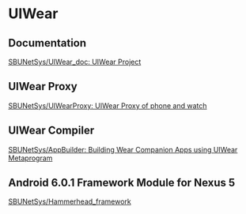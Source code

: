 # UIWear

## Documentation

[SBUNetSys/UIWear_doc: UIWear Project](https://github.com/SBUNetSys/UIWear_doc)

## UIWear Proxy

[SBUNetSys/UIWearProxy: UIWear Proxy of phone and watch](https://github.com/SBUNetSys/UIWearProxy)

## UIWear Compiler

[SBUNetSys/AppBuilder: Building Wear Companion Apps using UIWear Metaprogram](https://github.com/SBUNetSys/AppBuilder)

## Android 6.0.1 Framework Module for Nexus 5

[SBUNetSys/Hammerhead_framework](https://github.com/SBUNetSys/platform_frameworks_base)
